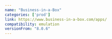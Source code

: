 ```yaml
---
name: "Business-in-a-Box"
categories: ['prod']
link: https://www.business-in-a-box.com/apps/
compatibility: emulation
versionFrom: "8.0.6"
---
```


